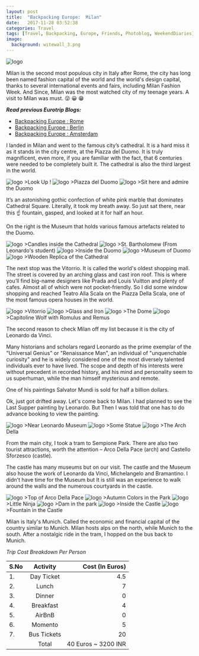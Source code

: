 ```yaml
---
layout: post
title:  "Backpacking Europe:  Milan"
date:   2017-11-28 03:52:38
categories: Travel
tags: [Travel, Backpacking, Europe, Friends, Photoblog, WeekendDiaries]
image:
  background: witewall_3.png
---
```


<img src="https://i.imgur.com/UBMu1fb.jpg" alt="logo">

Milan is the second most populous city in Italy after Rome, the city has long been named fashion capital of the world and the world's design capital, thanks to several international events and fairs, including Milan Fashion Week.
And Since, Milan was the most watched city of my teenage years. A visit to Milan was must. :stuck_out_tongue_winking_eye: :grinning: :grin:

**_Read previous Eurotrip Blogs:_**

+ <a href="http://yogeshpandey.in/travel/Backpacking-Europe-ROME/">Backpacking Europe :  Rome</a>
+ <a href="http://yogeshpandey.in/travel/Backpacking-Europe-Berlin/">Backpacking Europe : Berlin</a>
+ <a href="http://yogeshpandey.in/travel/Backpacking-Europe-Amsterdam/">Backpacking Europe : Amsterdam</a>

I landed in Milan and went to the famous city’s cathedral. It is a hard miss it as it stands in the city centre, at the Piazza del Duomo. It is truly magnificent, even more, if you are familiar with the fact, that 6 centuries were needed to be completely built it. The cathedral is also the third largest in the world.

<img src="https://i.imgur.com/JEBIGCR.jpg" alt="logo">
>Look Up !

<img src="https://i.imgur.com/bn8DNEP.jpg" alt="logo">
>Piazza del Duomo

<img src="https://i.imgur.com/kGvwbxg.jpg" alt="logo">
>Sit here and admire the Duomo

It’s an astonishing gothic confection of white pink marble that dominates Cathedral Square. Literally, it took my breath away. So just sat there, near this :point_up: fountain, gasped, and looked at it for half an hour.

On the right is the Museum that holds various famous artefacts related to the Duomo.

<img src="https://i.imgur.com/pbMRIA1.jpg" alt="logo">
>Candles inside the Cathedral

<img src="https://i.imgur.com/HgLp23Z.jpg" alt="logo">
>St. Bartholomew (From Leonardo's student)

<img src="https://i.imgur.com/1wtjiES.jpg" alt="logo">
>Inside the Duomo

<img src="https://i.imgur.com/2evQ2LI.jpg" alt="logo">
>Museum of Duomo

<img src="https://i.imgur.com/IV8upDh.jpg" alt="logo">
>Wooden Replica of the Cathedral

The next stop was the Vitorrio. It is called the world's oldest shopping mall. The street is covered by an arching glass and cast iron roof. This is where you’ll find big-name designers like Prada and Louis Vuitton and plenty of cafes. Almost all of which were not pocket-friendly. So I did some window shopping and reached  Teatro Alla Scala on the Piazza Della Scala, one of the most famous opera houses in the world.

<img src="https://i.imgur.com/KBvj4NF.jpg" alt="logo">
>Vitorrio

<img src="https://i.imgur.com/Td1pnGn.jpg" alt="logo">
>Glass and Iron

<img src="https://i.imgur.com/ybf9eo7.jpg" alt="logo">
>The Dome

<img src="https://i.imgur.com/NJYyK0L.jpg" alt="logo">
>Capitoline Wolf with Romulus and Remus

The second reason to check Milan off my list because it is the city of Leonardo da Vinci.

Many historians and scholars regard Leonardo as the prime exemplar of the "Universal Genius" or "Renaissance Man", an individual of "unquenchable curiosity" and he is widely considered one of the most diversely talented individuals ever to have lived. The scope and depth of his interests were without precedent in recorded history, and his mind and personality seem to us superhuman, while the man himself mysterious and remote.

One of his paintings Salvator Mundi is sold for half a billion dollars.

Ok, just got drifted away. Let's come back to Milan. I had planned to see the Last Supper painting by Leonardo. But Then I was told that one has to do advance booking to view the painting.

<img src="https://i.imgur.com/CIVLIBi.jpg" alt="logo">
>Near Leonardo Museum

<img src="https://i.imgur.com/pe2ENnT.jpg" alt="logo">
>Some Statue

<img src="https://i.imgur.com/kwc7hzV.jpg" alt="logo">
>The Arch Della

From the main city, I took a tram to Sempione Park. There are also two tourist attractions, worth the attention – Arco Della Pace (arch) and Castello Sforzesco (castle).

The castle has many museums but on our visit. The castle and the Museum also house the work of Leonardo da Vinci, Michelangelo and Bramantino. I didn't have time for the Museum but It is still was an experience to walk around the walls and the numerous courtyards in the castle.

<img src="https://i.imgur.com/STTHCmk.jpg" alt="logo">
>Top of Arco Della Pace

<img src="https://i.imgur.com/G1tUiDz.jpg" alt="logo">
>Autumn Colors in the Park

<img src="https://i.imgur.com/SndT5Mk.jpg" alt="logo">
>Little Ninja

<img src="https://i.imgur.com/NtIqcLX.jpg" alt="logo">
>Dam in the park

<img src="https://i.imgur.com/VJoD6PK.jpg" alt="logo">
>Inside the Castle

<img src="https://i.imgur.com/vqlwhAQ.jpg" alt="logo">
>Fountain in the Castle

Milan is Italy's Munich. Called the economic and financial capital of the country similar to Munich. Milan hosts alps on the north, while Munich to the south. After a nostalgic ride in the tram, I hopped on the bus back to Munich.

*Trip Cost Breakdown Per Person*

| S.No | Activity|Cost (In Euros) |
|:----------|:----------:|-:|
| 1.      | Day Ticket      |4.5|
| 2.      | Lunch      |7|
| 3.      | Dinner      |0|
| 4.      | Breakfast      |4|
| 5.     | AirBnB     |0|
| 6.      | Momento      |5|
| 7.      | Bus Tickets       |20|
||Total|40 Euros ~ 3200 INR|
